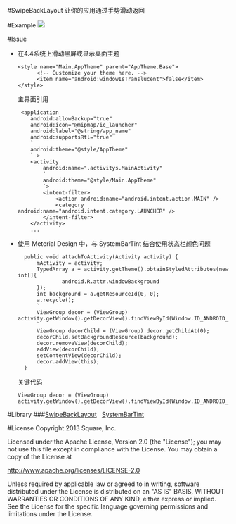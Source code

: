 #SwipeBackLayout
让你的应用通过手势滑动返回

#Example
![](example.git)

#Issue
* 在4.4系统上滑动黑屏或显示桌面主题

  ```
  <style name="Main.AppTheme" parent="AppTheme.Base">
        <!-- Customize your theme here. -->
        <item name="android:windowIsTranslucent">false</item>
  </style>
  ```
    
    主界面引用
    
    ```
     <application
        android:allowBackup="true"
        android:icon="@mipmap/ic_launcher"
        android:label="@string/app_name"
        android:supportsRtl="true"
        `
        android:theme="@style/AppTheme"
        ` >
        <activity
            android:name=".activitys.MainActivity"
            `
            android:theme="@style/Main.AppTheme"
            `>
            <intent-filter>
                <action android:name="android.intent.action.MAIN" />
                <category android:name="android.intent.category.LAUNCHER" />
            </intent-filter>
        </activity>
        ...
    ```
        
* 使用 Meterial Design 中，与 SystemBarTint 结合使用状态栏颜色问题

  ```
    public void attachToActivity(Activity activity) {
        mActivity = activity;
        TypedArray a = activity.getTheme().obtainStyledAttributes(new int[]{
                android.R.attr.windowBackground
        });
        int background = a.getResourceId(0, 0);
        a.recycle();
        `
        ViewGroup decor = (ViewGroup) activity.getWindow().getDecorView().findViewById(Window.ID_ANDROID_CONTENT);
        `
        ViewGroup decorChild = (ViewGroup) decor.getChildAt(0);
        decorChild.setBackgroundResource(background);
        decor.removeView(decorChild);
        addView(decorChild);
        setContentView(decorChild);
        decor.addView(this);
    }
    ```

  关键代码

  ```
  ViewGroup decor = (ViewGroup) activity.getWindow().getDecorView().findViewById(Window.ID_ANDROID_CONTENT);
  ```

#Library
###[SwipeBackLayout](https://github.com/ikew0ngSwipeBackLayout)&nbsp;&nbsp;&nbsp;[SystemBarTint](https://github.com/xiaoqi05/SystemBarTint)

#License
Copyright 2013 Square, Inc.

Licensed under the Apache License, Version 2.0 (the "License"); you may not use this file except in compliance with the License. You may obtain a copy of the License at

 http://www.apache.org/licenses/LICENSE-2.0

Unless required by applicable law or agreed to in writing, software distributed under the License is distributed on an "AS IS" BASIS, WITHOUT WARRANTIES OR CONDITIONS OF ANY KIND, either express or implied. See the License for the specific language governing permissions and limitations under the License.